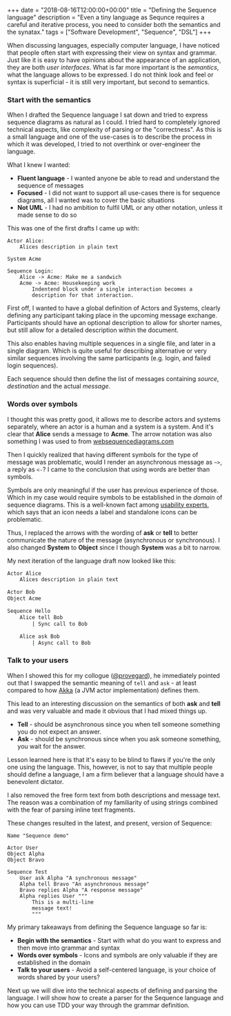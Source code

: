 +++
date = "2018-08-16T12:00:00+00:00"
title = "Defining the Sequence language"
description = "Even a tiny language as Sequnce requires a careful and iterative process, you need to consider both the semantics and the synatax."
tags = ["Software Development", "Sequence", "DSL"]
+++

When discussing languages, especially computer language, I have noticed that people often start
with expressing their view on syntax and grammar.  Just like it is easy to have opinions about
the appearance of an application, they are both _user interfaces_. What is far more important
is the _semantics_, what the language allows to be expressed. I do not think look and feel or syntax
is superficial - it is still very important, but second to semantics.

### Start with the semantics

When I drafted the Sequence language I sat down and tried to express sequence diagrams
as natural as I could. I tried hard to completely ignored technical aspects, like complexity
of parsing or the "correctness". As this is a small language and one of the use-cases is to
describe the process in which it was developed, I tried to not overthink or over-engineer the
language.

What I knew I wanted:

* **Fluent language** - I wanted anyone be able to read and understand the sequence of messages
* **Focused** - I did not want to support all use-cases there is for sequence diagrams, all I wanted was to cover the basic situations
* **Not UML** - I had no ambition to fulfil UML or any other notation, unless it made sense to do so

This was one of the first drafts I came up with:

```
Actor Alice:
    Alices description in plain text

System Acme

Sequence Login:
    Alice -> Acme: Make me a sandwich
    Acme -> Acme: Housekeeping work
        Indentend block under a single interaction becomes a
        description for that interaction.
```

First off, I wanted to have a global definition of Actors and Systems, clearly defining any participant
taking place in the upcoming message exchange. Participants should have an optional description to allow
for shorter names, but still allow for a detailed description within the document.

This also enables having multiple sequences in a single file, and later in a single diagram. Which is
quite useful for describing alternative or very similar sequences involving the same participants (e.g.
login, and failed login sequences).

Each sequence should then define the list of messages containing _source_, _destination_ and the actual
_message_.

### Words over symbols

I thought this was pretty good, it allows me to describe actors and systems separately, where an actor
is a human and a system is a system. And it's clear that **Alice** sends a message to **Acme**. The
arrow notation was also something I was used to from [websequencediagrams.com](http://websequencediagrams.com)

Then I quickly realized that having different symbols for the type of message was problematic,
would I render an asynchronous message as `~>`, a reply as `<-`? I came to the conclusion that
using words are better than symbols.

Symbols are only meaningful if the user has previous experience of those. Which in my case would require
symbols to be established in the _domain_ of sequence diagrams. This is a well-known fact among
[usability experts](https://www.nngroup.com/articles/icon-usability/), which says that an icon needs a
label and standalone icons can be problematic.

Thus, I replaced the arrows with the wording of **ask** or **tell** to better communicate
the nature of the message (asynchronous or synchronous). I also changed **System** to **Object** since I though
**System** was a bit to narrow.

My next iteration of the language draft now looked like this:

```bash
Actor Alice
    Alices description in plain text

Actor Bob
Object Acme

Sequence Hello
    Alice tell Bob
        | Sync call to Bob

    Alice ask Bob
        | Async call to Bob
```

### Talk to your users

When I showed this for my collogue ([@provegard](https://twitter.com/provegard)), he immediately pointed out that
I swapped the semantic meaning of `tell` and `ask` - at least compared to how [Akka](https://doc.akka.io/docs/akka/2.5/actors.html#send-messages)
(a JVM actor implementation) defines them.

This lead to an interesting discussion on the semantics of both **ask** and **tell** and was very valuable
and made it obvious that I had mixed things up.

* **Tell** - should be asynchronous since you when tell someone something you do not expect an answer.
* **Ask** - should be synchronous since when you ask someone something, you wait for the answer.

Lesson learned here is that it's easy to be blind to flaws if you're the only one using the language.
This, however, is not to say that multiple people should define a language, I am a firm 
believer that a language should have a benevolent dictator.

I also removed the free form text from both descriptions and message text. The reason was a combination
of my familiarity of using strings combined with the fear of parsing inline text fragments.

These changes resulted in the latest, and present, version of Sequence:

```
Name "Sequence demo"

Actor User
Object Alpha
Object Bravo

Sequence Test
    User ask Alpha "A synchronous message"
    Alpha tell Bravo "An asynchronous message"
    Bravo replies Alpha "A response message"
    Alpha replies User """
        This is a multi-line
        message text!
        """
```

My primary takeaways from defining the Sequence language so far is:

* **Begin with the semantics** - Start with what do you want to express and then move into grammar and syntax
* **Words over symbols** - Icons and symbols are only valuable if they are established in the domain
* **Talk to your users** - Avoid a self-centered language, is your choice of words shared by your users?


Next up we will dive into the technical aspects of defining and parsing the language. I will show how to
create a parser for the Sequence language and how you can use TDD your way through the grammar definition.
